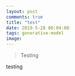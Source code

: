 ```yaml
---
layout: post
comments: true
title: "test"
date: 2019-5-28 00:04:00
tags: generative-model
image:
---
```


> Testing

<!--more-->

testing